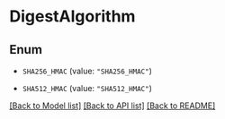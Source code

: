 # DigestAlgorithm

## Enum


* `SHA256_HMAC` (value: `"SHA256_HMAC"`)

* `SHA512_HMAC` (value: `"SHA512_HMAC"`)


[[Back to Model list]](../README.md#documentation-for-models) [[Back to API list]](../README.md#documentation-for-api-endpoints) [[Back to README]](../README.md)


